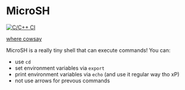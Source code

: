 # MicroSH

[![C/C++ CI](https://github.com/p1xeldust/microsh/actions/workflows/c-cpp.yml/badge.svg)](https://github.com/p1xeldust/microsh/actions/workflows/c-cpp.yml)

[where cowsay](doc/microsh_cowsay.png)

MicroSH is a really tiny shell that can execute commands!
You can:
* use `cd`
* set environment variables via `export`
* print environment variables via `echo` (and use it regular way tho xP)
* not use arrows for prevous commands